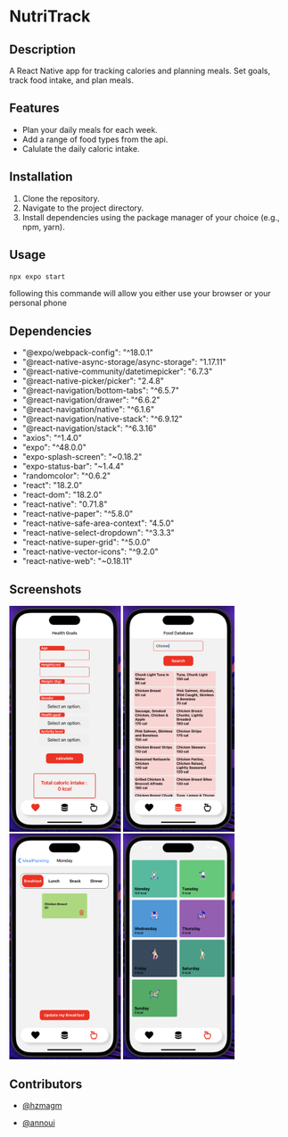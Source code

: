 # NutriTrack

## Description
A React Native app for tracking calories and planning meals. Set goals, track food intake, and plan meals.

## Features
- Plan your daily meals for each week.
- Add a range of food types from the api.
- Calulate the daily caloric intake.

## Installation
1. Clone the repository.
2. Navigate to the project directory.
3. Install dependencies using the package manager of your choice (e.g., npm, yarn).

## Usage

`npx expo start`

following this commande will allow you either use your browser or your personal phone

## Dependencies

- "@expo/webpack-config": "^18.0.1"
- "@react-native-async-storage/async-storage": "1.17.11"
- "@react-native-community/datetimepicker": "6.7.3"
- "@react-native-picker/picker": "2.4.8"
- "@react-navigation/bottom-tabs": "^6.5.7"
- "@react-navigation/drawer": "^6.6.2"
- "@react-navigation/native": "^6.1.6"
- "@react-navigation/native-stack": "^6.9.12"
- "@react-navigation/stack": "^6.3.16"
- "axios": "^1.4.0"
- "expo": "^48.0.0"
- "expo-splash-screen": "~0.18.2"
- "expo-status-bar": "~1.4.4"
- "randomcolor": "^0.6.2"
- "react": "18.2.0"
- "react-dom": "18.2.0"
- "react-native": "0.71.8"
- "react-native-paper": "^5.8.0"
- "react-native-safe-area-context": "4.5.0"
- "react-native-select-dropdown": "^3.3.3"
- "react-native-super-grid": "^5.0.0"
- "react-native-vector-icons": "^9.2.0"
- "react-native-web": "~0.18.11"

## Screenshots

<img src="screenshots/image004.png" width="200"/> <img src="screenshots/image006.png" width="200"/> 
<img src="screenshots/image009.jpg" width="200"/> <img src="screenshots/image011.jpg" width="200"/> 

## Contributors

- [@hzmagm](https://github.com/hzmagm)

- [@annoui](https://github.com/annoui)
